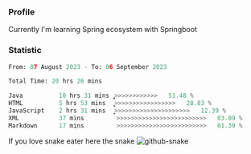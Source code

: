 ### Profile 

Currently I'm learning Spring ecosystem with Springboot

### Statistic
<!--START_SECTION:waka-->

```python
From: 07 August 2023 - To: 06 September 2023

Total Time: 20 hrs 26 mins

Java          10 hrs 31 mins  ̡͎͎͎͎͎͎͎͎͎͎͎͎>>>>>>>>>>>>   51.48 %
HTML          5 hrs 53 mins   ͎͎͎͎͎͎͎͕>>>>>>>>>>>>>>>>>   28.83 %
JavaScript    2 hrs 31 mins   ͎͎͎͙>>>>>>>>>>>>>>>>>>>>>   12.39 %
XML           37 mins         >>>>>>>>>>>>>>>>>>>>>>>>>   03.09 %
Markdown      17 mins         >>>>>>>>>>>>>>>>>>>>>>>>>   01.39 %
```

<!--END_SECTION:waka-->

If you love snake eater here the snake 
<picture>
  <source media="(prefers-color-scheme: dark)" srcset="https://github.com/pradana4648/pradana4648/blob/c0566a83ca6ea5f2e46bab00e717c4c82b4b5c4c/github-contribution-grid-snake-dark.svg" />
  <source media="(prefers-color-scheme: light)" srcset="https://github.com/pradana4648/pradana4648/blob/c0566a83ca6ea5f2e46bab00e717c4c82b4b5c4c/github-contribution-grid-snake.svg" />
  <img alt="github-snake" src="https://github.com/pradana4648/pradana4648/blob/c0566a83ca6ea5f2e46bab00e717c4c82b4b5c4c/github-contribution-grid-snake.svg" />
</picture>
